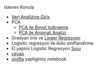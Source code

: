 
Islenen Konula
 - [Veri Analizine Giris](https://nbviewer.jupyter.org/github/uzay00/KaVe-Egitim/blob/master/YapayOgrenme/titanic/Veri%20Analizine%20Giris.ipynb)
 - PCA
   - [PCA ile Boyut Indirgeme](https://nbviewer.jupyter.org/github/uzay00/KaVe-Egitim/blob/master/YapayOgrenme/PCA/PCA%20-%20Temel%20Bileşen%20Analizi.ipynb)
   - [PCA ile Anomali Analizi](https://nbviewer.jupyter.org/github/uzay00/KaVe-Egitim/blob/master/YapayOgrenme/PCA/PCA%20ile%20Anomali%20Tespiti.ipynb) 
 - Gradyan Inis ve [Lineer Regresyon](https://nbviewer.jupyter.org/github/uzay00/KaVe-Egitim/blob/master/YapayOgrenme/LineerRegresyon/LineerRegresyon.ipynb)
 - Logistic regresyon ile ikilio siniflandirma
  - El yapimi Logistic Regresyon [Soru](https://nbviewer.jupyter.org/github/uzay00/KaVe-Egitim/blob/master/YapayOgrenme/LogisticRegresyon/Soru%20-%20El%20yapimi%20Logistic%20Regresyon.ipynb) 
  - [cevap](https://nbviewer.jupyter.org/github/uzay00/KaVe-Egitim/blob/master/YapayOgrenme/LogisticRegresyon/Cevap%20-%20El%20yapimi%20Logistic%20Regresyon.ipynb) 
  - [sinifta](https://nbviewer.jupyter.org/github/uzay00/KaVe-Egitim/blob/master/YapayOgrenme/LogisticRegresyon/Sinif-%20El%20yapimi%20Logistic%20Regresyon.ipynb) yaptigimiz notebook
